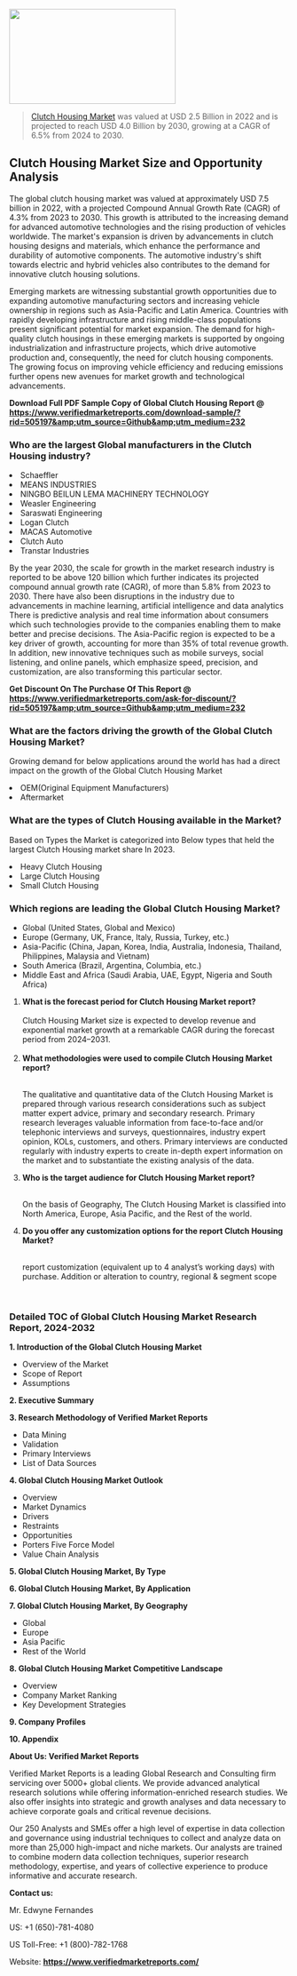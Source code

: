 
<img src="https://ffe5etoiles.com/wp-content/uploads/2024/12/MST1-300x171.png" alt="" width="300" height="171" class="alignnone size-medium wp-image-20088" /><blockquote><p><p><a href="https://www.verifiedmarketreports.com/download-sample/?rid=505197&utm_source=Github&utm_medium=232" target="_blank">Clutch Housing Market</a> was valued at USD 2.5 Billion in 2022 and is projected to reach USD 4.0 Billion by 2030, growing at a CAGR of 6.5% from 2024 to 2030.</p></blockquote><p><h2>Clutch Housing Market Size and Opportunity Analysis</h2><p>The global clutch housing market was valued at approximately USD 7.5 billion in 2022, with a projected Compound Annual Growth Rate (CAGR) of 4.3% from 2023 to 2030. This growth is attributed to the increasing demand for advanced automotive technologies and the rising production of vehicles worldwide. The market's expansion is driven by advancements in clutch housing designs and materials, which enhance the performance and durability of automotive components. The automotive industry's shift towards electric and hybrid vehicles also contributes to the demand for innovative clutch housing solutions.</p><p>Emerging markets are witnessing substantial growth opportunities due to expanding automotive manufacturing sectors and increasing vehicle ownership in regions such as Asia-Pacific and Latin America. Countries with rapidly developing infrastructure and rising middle-class populations present significant potential for market expansion. The demand for high-quality clutch housings in these emerging markets is supported by ongoing industrialization and infrastructure projects, which drive automotive production and, consequently, the need for clutch housing components. The growing focus on improving vehicle efficiency and reducing emissions further opens new avenues for market growth and technological advancements.</p></p><p class=""><strong>Download Full PDF Sample Copy of Global Clutch Housing Report @ <a href="https://www.verifiedmarketreports.com/download-sample/?rid=505197&amp;utm_source=Github&amp;utm_medium=232" target="_blank">https://www.verifiedmarketreports.com/download-sample/?rid=505197&amp;utm_source=Github&amp;utm_medium=232</a></strong></p><h3 id="" class="">Who are the largest Global manufacturers in the Clutch Housing industry?</h3><p><li>Schaeffler</li><li> MEANS INDUSTRIES</li><li> NINGBO BEILUN LEMA MACHINERY TECHNOLOGY</li><li> Weasler Engineering</li><li> Saraswati Engineering</li><li> Logan Clutch</li><li> MACAS Automotive</li><li> Clutch Auto</li><li> Transtar Industries</li></p><div class=""><div class="" dir="" data-message-author-role="" data-message-id="" data-message-model-slug=""><div class=""><div class=""><div class=""><div class="" dir="" data-message-author-role="" data-message-id="" data-message-model-slug=""><div class=""><div class=""><p>By the year 2030, the scale for growth in the market research industry is reported to be above 120 billion which further indicates its projected compound annual growth rate (CAGR), of more than 5.8% from 2023 to 2030. There have also been disruptions in the industry due to advancements in machine learning, artificial intelligence and data analytics There is predictive analysis and real time information about consumers which such technologies provide to the companies enabling them to make better and precise decisions. The Asia-Pacific region is expected to be a key driver of growth, accounting for more than 35% of total revenue growth. In addition, new innovative techniques such as mobile surveys, social listening, and online panels, which emphasize speed, precision, and customization, are also transforming this particular sector.</p><p><strong>Get Discount On The Purchase Of This Report @&nbsp; <a href="https://www.verifiedmarketreports.com/ask-for-discount/?rid=505197&amp;utm_source=Github&amp;utm_medium=232" target="_blank">https://www.verifiedmarketreports.com/ask-for-discount/?rid=505197&amp;utm_source=Github&amp;utm_medium=232</a></strong></p></div></div></div></div></div></div></div></div><h3 id="" class="">What are the factors driving the growth of the Global Clutch Housing Market?</h3><p id="" class="">Growing demand for below applications around the world has had a direct impact on the growth of the Global Clutch Housing Market</p><p id="" class=""><li>OEM(Original Equipment Manufacturers)</li><li> Aftermarket</li></p><h3 id="" class="">What are the types of Clutch Housing available in the Market?</h3><p id="" class="">Based on Types the Market is categorized into Below types that held the largest Clutch Housing market share In 2023.</p><p id="" class=""><li>Heavy Clutch Housing</li><li> Large Clutch Housing</li><li> Small Clutch Housing</li></p><h3 id="" class="">Which regions are leading the Global Clutch Housing Market?</h3><ul><li>Global (United States, Global and Mexico)</li><li>Europe (Germany, UK, France, Italy, Russia, Turkey, etc.)</li><li>Asia-Pacific (China, Japan, Korea, India, Australia, Indonesia, Thailand, Philippines, Malaysia and Vietnam)</li><li>South America (Brazil, Argentina, Columbia, etc.)</li><li>Middle East and Africa (Saudi Arabia, UAE, Egypt, Nigeria and South Africa)</li></ul><p><ol><li><strong>What is the forecast period for Clutch Housing Market report?<br /></strong><br /><span data-sheets-root="1" data-sheets-value="{&quot;1&quot;:2,&quot;2&quot;:&quot;XXXX size is expected to develop revenue and exponential market growth at a remarkable CAGR during the forecast period from 2024&ndash;2030.&quot;}" data-sheets-userformat="{&quot;2&quot;:12674,&quot;4&quot;:{&quot;1&quot;:2,&quot;2&quot;:16776960},&quot;10&quot;:2,&quot;11&quot;:0,&quot;15&quot;:&quot;Arial&quot;,&quot;16&quot;:12}">Clutch Housing Market size is expected to develop revenue and exponential market growth at a remarkable CAGR during the forecast period from 2024&ndash;2031.</span><br /><br /></li><li><strong>What methodologies were used to compile Clutch Housing Market report?<br /><br /></strong><p>The qualitative and quantitative data of the&nbsp;Clutch Housing Market is prepared through various research considerations such as subject matter expert advice, primary and secondary research. Primary research leverages valuable information from face-to-face and/or telephonic interviews and surveys, questionnaires, industry expert opinion, KOLs, customers, and others. Primary interviews are conducted regularly with industry experts to create in-depth expert information on the market and to substantiate the existing analysis of the data.&nbsp;</p></li><li><strong>Who is the target audience for Clutch Housing Market report?<br /><br /></strong><p>On the basis of Geography, The&nbsp;Clutch Housing Market is classified into North America, Europe, Asia Pacific, and the Rest of the world.</p></li><li><strong>Do you offer any customization options for the report Clutch Housing Market?<br /><br /></strong><p>report customization (equivalent up to 4 analyst&rsquo;s working days) with purchase. Addition or alteration to country, regional &amp; segment scope</p><p>&nbsp;</p></li></ol></p><h3 id="" class="">Detailed TOC of Global Clutch Housing Market Research Report, 2024-2032</h3><p id="" class=""><strong>1. Introduction of the Global Clutch Housing Market</strong></p><ul><li>Overview of the Market</li><li>Scope of Report</li><li>Assumptions</li></ul><p id="" class=""><strong>2. Executive Summary</strong></p><p id="" class=""><strong>3. Research Methodology of&nbsp;Verified Market Reports</strong></p><ul><li>Data Mining</li><li>Validation</li><li>Primary Interviews</li><li>List of Data Sources</li></ul><p id="" class=""><strong>4. Global Clutch Housing Market Outlook</strong></p><ul><li>Overview</li><li>Market Dynamics</li><li>Drivers</li><li>Restraints</li><li>Opportunities</li><li>Porters Five Force Model</li><li>Value Chain Analysis</li></ul><p id="" class=""><strong>5. Global Clutch Housing Market, By&nbsp;Type</strong></p><p id="" class=""><strong>6. Global Clutch Housing Market, By Application</strong></p><p id="" class=""><strong>7. Global Clutch Housing Market, By Geography</strong></p><ul><li>Global</li><li>Europe</li><li>Asia Pacific</li><li>Rest of the World</li></ul><p id="" class=""><strong>8. Global Clutch Housing Market Competitive Landscape</strong></p><ul><li>Overview</li><li>Company Market Ranking</li><li>Key Development Strategies</li></ul><p id="" class=""><strong>9. Company Profiles</strong></p><p id="" class=""><strong>10. Appendix</strong></p><p id="" class=""><strong>About Us: Verified Market Reports</strong></p><p id="" class="">Verified Market Reports is a leading Global Research and Consulting firm servicing over 5000+ global clients. We provide advanced analytical research solutions while offering information-enriched research studies. We also offer insights into strategic and growth analyses and data necessary to achieve corporate goals and critical revenue decisions.</p><p id="" class="">Our 250 Analysts and SMEs offer a high level of expertise in data collection and governance using industrial techniques to collect and analyze data on more than 25,000 high-impact and niche markets. Our analysts are trained to combine modern data collection techniques, superior research methodology, expertise, and years of collective experience to produce informative and accurate research.</p><p id="" class=""><strong>Contact us:</strong></p><p id="" class="">Mr. Edwyne Fernandes</p><p id="" class="">US: +1 (650)-781-4080</p><p id="" class="">US Toll-Free: +1 (800)-782-1768</p><p id="" class="">Website: <a target="" data-test-app-aware-link=""><strong>https://www.verifiedmarketreports.com/</strong></a></p>
